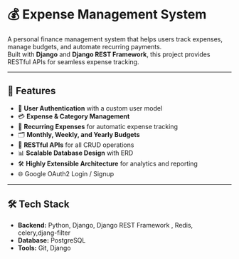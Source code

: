 # 💰 Expense Management System

A personal finance management system that helps users track expenses, manage budgets, and automate recurring payments.  
Built with **Django** and **Django REST Framework**, this project provides RESTful APIs for seamless expense tracking.

---

## 🚀 Features

- 🔑 **User Authentication** with a custom user model  
- 💳 **Expense & Category Management**  
- 🔁 **Recurring Expenses** for automatic expense tracking  
- 🗂 **Monthly, Weekly, and Yearly Budgets**  
- 📡 **RESTful APIs** for all CRUD operations  
- 📊 **Scalable Database Design** with ERD  
- 🛠 **Highly Extensible Architecture** for analytics and reporting 
- 🌐 Google OAuth2 Login / Signup 

---

## 🛠️ Tech Stack

- **Backend:** Python, Django, Django REST Framework , Redis, celery,djang-filter
- **Database:** PostgreSQL   
- **Tools:** Git, Django 


